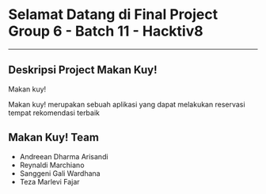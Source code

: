 # **Selamat Datang di Final Project Group 6 - Batch 11 - Hacktiv8**
---
## Deskripsi Project Makan Kuy!
Makan kuy!

Makan kuy! merupakan sebuah aplikasi yang dapat melakukan reservasi tempat rekomendasi terbaik

## Makan Kuy! Team
* Andreean Dharma Arisandi
* Reynaldi Marchiano
* Sanggeni Gali Wardhana
* Teza Marlevi Fajar
